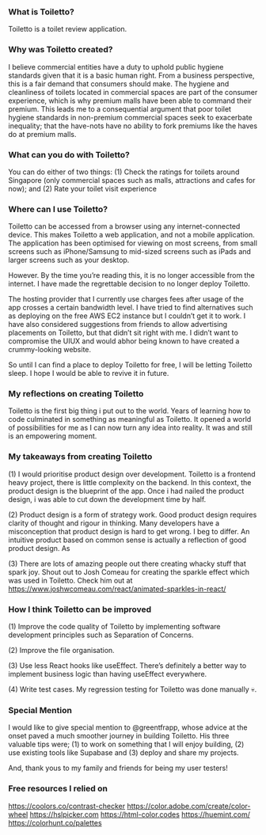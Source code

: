### What is Toiletto?
Toiletto is a toilet review application. 

### Why was Toiletto created?
I believe commercial entities have a duty to uphold public hygiene standards given that it is a basic human right. From a business perspective, this is a fair demand that consumers should make. The hygiene and cleanliness of toilets located in commercial spaces are part of the consumer experience, which is why premium malls have been able to command their premium. This leads me to a consequential argument that poor toilet hygiene standards in non-premium commercial spaces seek to exacerbate inequality; that the have-nots have no ability to fork premiums like the haves do at premium malls.

### What can you do with Toiletto?
You can do either of two things:
(1) Check the ratings for toilets around Singapore (only commercial spaces such as malls, attractions and cafes for now); and
(2) Rate your toilet visit experience 

### Where can I use Toiletto?
Toiletto can be accessed from a browser using any internet-connected device. This makes Toiletto a web application, and not a mobile application. The application has been optimised for viewing on most screens, from small screens such as iPhone/Samsung to mid-sized screens such as iPads and larger screens such as your desktop.

However. By the time you’re reading this, it is no longer accessible from the internet. I have made the regrettable decision to no longer deploy Toiletto. 

The hosting provider that I currently use charges fees after usage of the app crosses a certain bandwidth level. I have tried to find alternatives such as deploying on the free AWS EC2 instance but I couldn’t get it to work. I have also considered suggestions from friends to allow advertising placements on Toiletto, but that didn’t sit right with me. I didn’t want to compromise the UIUX and would abhor being known to have created a crummy-looking website. 

So until I can find a place to deploy Toiletto for free, I will be letting Toiletto sleep. I hope I would be able to revive it in future.

### My reflections on creating Toiletto
Toiletto is the first big thing i put out to the world. Years of learning how to code culminated in something as meaningful as Toiletto. It opened a world of possibilities for me as I can now turn any idea into reality. It was and still is an empowering moment.

### My takeaways from creating Toiletto
(1) I would prioritise product design over development. Toiletto is a frontend heavy project, there is little complexity on the backend. In this context, the product design is the blueprint of the app. Once i had nailed the product design, i was able to cut down the development time by half.

(2) Product design is a form of strategy work. Good product design requires clarity of thought and rigour in thinking. Many developers have a misconception that product design is hard to get wrong. I beg to differ. An intuitive product based on common sense is actually a reflection of good product design. As

(3) There are lots of amazing people out there creating whacky stuff that spark joy. Shout out to Josh Comeau for creating the sparkle effect which was used in Toiletto. Check him out at https://www.joshwcomeau.com/react/animated-sparkles-in-react/

### How I think Toiletto can be improved
(1) Improve the code quality of Toiletto by implementing software development principles such as Separation of Concerns.

(2) Improve the file organisation.

(3) Use less React hooks like useEffect. There’s definitely a better way to implement business logic than having useEffect everywhere. 

(4) Write test cases. My regression testing for Toiletto was done manually 💀.

### Special Mention
I would like to give special mention to @greentfrapp, whose advice at the onset paved a much smoother journey in building Toiletto. His three valuable tips were; (1) to work on something that I will enjoy building, (2) use existing tools like Supabase and (3) deploy and share my projects.

And, thank yous to my family and friends for being my user testers!

### Free resources I relied on
https://coolors.co/contrast-checker
https://color.adobe.com/create/color-wheel
https://hslpicker.com
https://html-color.codes
https://huemint.com/
https://colorhunt.co/palettes
